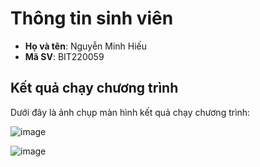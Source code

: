 # Thông tin sinh viên

- **Họ và tên**: Nguyễn Minh Hiếu
- **Mã SV**: BIT220059

## Kết quả chạy chương trình

Dưới đây là ảnh chụp màn hình kết quả chạy chương trình:

![image](https://github.com/user-attachments/assets/983a2a2a-779e-4dd2-8bde-931a4ef41e52)

![image](https://github.com/user-attachments/assets/77ad4e75-7b25-4b71-bd49-edf38d64281f)
